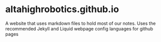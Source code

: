 # altahighrobotics.github.io
A website that uses markdown files to hold most of our notes. Uses the recommended Jekyll and Liquid webpage config languages for github pages
